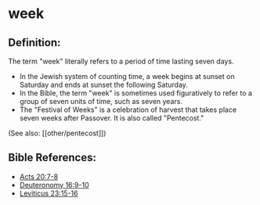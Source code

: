 # week #

## Definition: ##

The term "week" literally refers to a period of time lasting seven days.

* In the Jewish system of counting time, a week begins at sunset on Saturday and ends at sunset the following Saturday.
* In the Bible, the term "week" is sometimes used figuratively to refer to a group of seven units of time, such as seven years.
* The "Festival of Weeks" is a celebration of harvest that takes place seven weeks after Passover. It is also called "Pentecost."

(See also: [[other/pentecost]])

## Bible References: ##

* [Acts 20:7-8](en/tn/act/help/20/07)
* [Deuteronomy 16:9-10](en/tn/deu/help/16/09)
* [Leviticus 23:15-16](en/tn/lev/help/23/15)